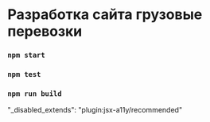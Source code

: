 # Разработка сайта грузовые перевозки

### `npm start`
### `npm test`
### `npm run build`
  
  
"_disabled_extends": "plugin:jsx-a11y/recommended"
